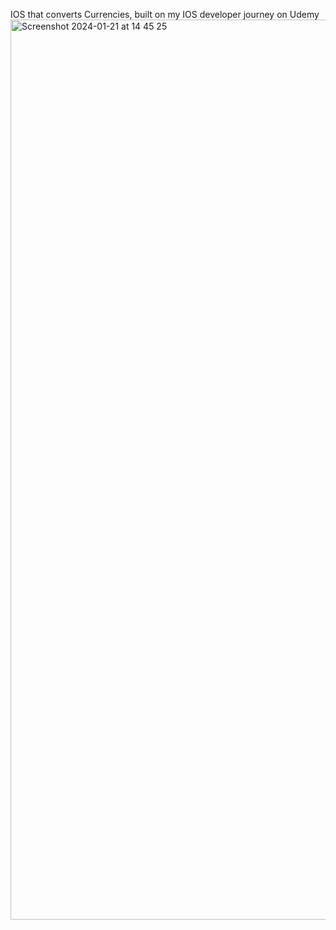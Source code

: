 IOS that converts Currencies, built on my IOS developer journey on Udemy
<img width="1440" alt="Screenshot 2024-01-21 at 14 45 25" src="https://github.com/ime01/CurrencyProject/assets/44091450/d6313ffa-e695-4857-8050-3614f20c3cff">
